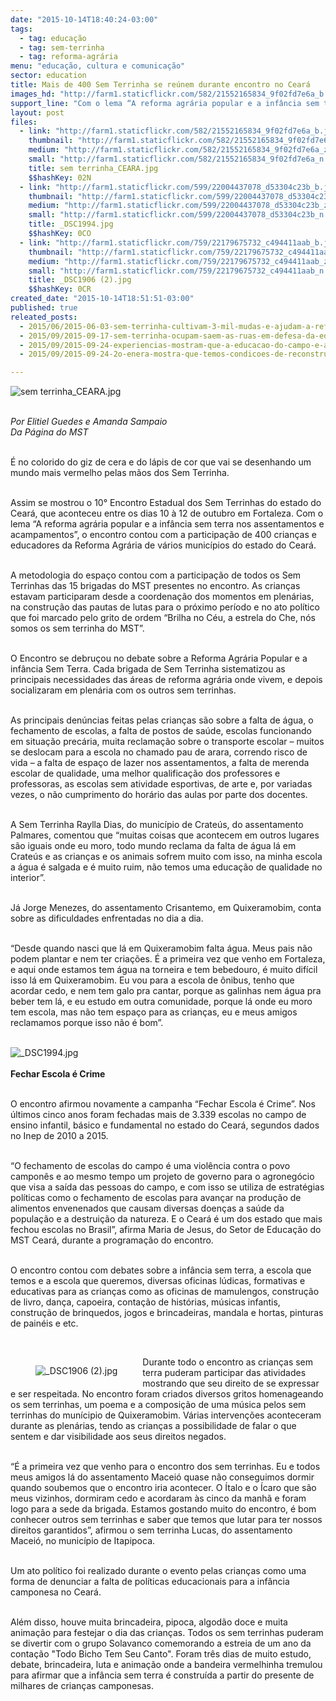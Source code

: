 ```yaml
---
date: "2015-10-14T18:40:24-03:00"
tags:
  - tag: educação
  - tag: sem-terrinha
  - tag: reforma-agrária
menu: "educação, cultura e comunicação"
sector: education
title: Mais de 400 Sem Terrinha se reúnem durante encontro no Ceará
images_hd: "http://farm1.staticflickr.com/582/21552165834_9f02fd7e6a_b.jpg"
support_line: "Com o lema “A reforma agrária popular e a infância sem terra nos assentamentos e acampamentos”, o encontro contou com a participação de 400 crianças e educadores da Reforma Agrária de vários municípios do estado do Ceará."
layout: post
files:
  - link: "http://farm1.staticflickr.com/582/21552165834_9f02fd7e6a_b.jpg"
    thumbnail: "http://farm1.staticflickr.com/582/21552165834_9f02fd7e6a_t.jpg"
    medium: "http://farm1.staticflickr.com/582/21552165834_9f02fd7e6a_z.jpg"
    small: "http://farm1.staticflickr.com/582/21552165834_9f02fd7e6a_n.jpg"
    title: sem terrinha_CEARA.jpg
    $$hashKey: 02N
  - link: "http://farm1.staticflickr.com/599/22004437078_d53304c23b_b.jpg"
    thumbnail: "http://farm1.staticflickr.com/599/22004437078_d53304c23b_t.jpg"
    medium: "http://farm1.staticflickr.com/599/22004437078_d53304c23b_z.jpg"
    small: "http://farm1.staticflickr.com/599/22004437078_d53304c23b_n.jpg"
    title: _DSC1994.jpg
    $$hashKey: 0CO
  - link: "http://farm1.staticflickr.com/759/22179675732_c494411aab_b.jpg"
    thumbnail: "http://farm1.staticflickr.com/759/22179675732_c494411aab_t.jpg"
    medium: "http://farm1.staticflickr.com/759/22179675732_c494411aab_z.jpg"
    small: "http://farm1.staticflickr.com/759/22179675732_c494411aab_n.jpg"
    title: _DSC1906 (2).jpg
    $$hashKey: 0CR
created_date: "2015-10-14T18:51:51-03:00"
published: true
releated_posts:
  - 2015/06/2015-06-03-sem-terrinha-cultivam-3-mil-mudas-e-ajudam-a-reflorestar-assentamento.md
  - 2015/09/2015-09-17-sem-terrinha-ocupam-saem-as-ruas-em-defesa-da-educacao-do-campo.md
  - 2015/09/2015-09-24-experiencias-mostram-que-a-educacao-do-campo-e-a-luta-pela-reforma-agraria-caminham-juntas.md
  - 2015/09/2015-09-24-2o-enera-mostra-que-temos-condicoes-de-reconstruir-os-processos-educativos-diz-educador.md

---
```

<p><img alt="sem terrinha_CEARA.jpg" src="http://farm1.staticflickr.com/582/21552165834_9f02fd7e6a_b.jpg" /></p>

<p><br />
<em>Por Elitiel Guedes e Amanda Sampaio<br />
Da P&aacute;gina do MST</em></p>

<p><br />
&Eacute; no colorido do giz de cera e do l&aacute;pis de cor que vai se desenhando um mundo mais vermelho pelas m&atilde;os dos Sem Terrinha.&nbsp;</p>

<p><br />
Assim se mostrou o 10&deg; Encontro Estadual dos Sem Terrinhas do estado do Cear&aacute;, que aconteceu entre os dias 10 &agrave; 12 de outubro em Fortaleza. Com o lema &ldquo;A reforma agr&aacute;ria popular e a inf&acirc;ncia sem terra nos assentamentos e acampamentos&rdquo;, o encontro contou com a participa&ccedil;&atilde;o de 400 crian&ccedil;as e educadores da Reforma Agr&aacute;ria de v&aacute;rios munic&iacute;pios do estado do Cear&aacute;.&nbsp;</p>

<p><br />
A metodologia do espa&ccedil;o contou com a participa&ccedil;&atilde;o de todos os Sem Terrinhas das 15 brigadas do MST presentes no encontro. As crian&ccedil;as estavam participaram desde a coordena&ccedil;&atilde;o dos momentos em plen&aacute;rias, na constru&ccedil;&atilde;o das pautas de lutas para o pr&oacute;ximo per&iacute;odo e no ato pol&iacute;tico que foi marcado pelo grito de ordem &ldquo;Brilha no C&eacute;u, a estrela do Che, n&oacute;s somos os sem terrinha do MST&rdquo;.</p>

<p><br />
O Encontro se debru&ccedil;ou no debate sobre a Reforma Agr&aacute;ria Popular e a inf&acirc;ncia Sem Terra. Cada brigada de Sem Terrinha sistematizou as principais necessidades das &aacute;reas de reforma agr&aacute;ria onde vivem, e depois socializaram em plen&aacute;ria com os outros sem terrinhas.&nbsp;</p>

<p><br />
As principais den&uacute;ncias feitas pelas crian&ccedil;as s&atilde;o sobre a falta de &aacute;gua, o fechamento de escolas, a falta de postos de sa&uacute;de, escolas funcionando em situa&ccedil;&atilde;o prec&aacute;ria, muita reclama&ccedil;&atilde;o sobre o transporte escolar &ndash; muitos se deslocam para a escola no chamado pau de arara, correndo risco de vida &ndash; a falta de espa&ccedil;o de lazer nos assentamentos, a falta de merenda escolar de qualidade, uma melhor qualifica&ccedil;&atilde;o dos professores e professoras, as escolas sem atividade esportivas, de arte e, por variadas vezes, o n&atilde;o cumprimento do hor&aacute;rio das aulas por parte dos docentes.&nbsp;</p>

<p><br />
A Sem Terrinha Raylla Dias, do munic&iacute;pio de Crate&uacute;s, do assentamento Palmares, comentou que &ldquo;muitas coisas que acontecem em outros lugares s&atilde;o iguais onde eu moro, todo mundo reclama da falta de &aacute;gua l&aacute; em Crate&uacute;s e as crian&ccedil;as e os animais sofrem muito com isso, na minha escola a &aacute;gua &eacute; salgada e &eacute; muito ruim, n&atilde;o temos uma educa&ccedil;&atilde;o de qualidade no interior&rdquo;.</p>

<p><br />
J&aacute; Jorge Menezes, do assentamento Crisantemo, em Quixeramobim, conta sobre as dificuldades enfrentadas no dia a dia.&nbsp;</p>

<p><br />
&ldquo;Desde quando nasci que l&aacute; em Quixeramobim falta &aacute;gua. Meus pais n&atilde;o podem plantar e nem ter cria&ccedil;&otilde;es. &Eacute; a primeira vez que venho em Fortaleza, e aqui onde estamos tem &aacute;gua na torneira e tem bebedouro, &eacute; muito dif&iacute;cil isso l&aacute; em Quixeramobim. Eu vou para a escola de &ocirc;nibus, tenho que acordar cedo, e nem tem galo pra cantar, porque as galinhas nem &aacute;gua pra beber tem l&aacute;, e eu estudo em outra comunidade, porque l&aacute; onde eu moro tem escola, mas n&atilde;o tem espa&ccedil;o para as crian&ccedil;as, eu e meus amigos reclamamos porque isso n&atilde;o &eacute; bom&rdquo;.<br />
&nbsp;</p>

<p><img alt="_DSC1994.jpg" src="http://farm1.staticflickr.com/599/22004437078_d53304c23b_b.jpg" /><br />
<br />
<strong>Fechar Escola &eacute; Crime</strong></p>

<p><br />
O encontro afirmou novamente a campanha &ldquo;Fechar Escola &eacute; Crime&rdquo;. Nos &uacute;ltimos cinco anos foram fechadas mais de 3.339 escolas no campo de ensino infantil, b&aacute;sico e fundamental no estado do Cear&aacute;, segundos dados no Inep de 2010 a 2015.&nbsp;</p>

<p><br />
&ldquo;O fechamento de escolas do campo &eacute; uma viol&ecirc;ncia contra o povo campon&ecirc;s e ao mesmo tempo um projeto de governo para o agroneg&oacute;cio que visa a sa&iacute;da das pessoas do campo, e com isso se utiliza de estrat&eacute;gias pol&iacute;ticas como o fechamento de escolas para avan&ccedil;ar na produ&ccedil;&atilde;o de alimentos envenenados que causam diversas doen&ccedil;as a sa&uacute;de da popula&ccedil;&atilde;o e a destrui&ccedil;&atilde;o da natureza. E o Cear&aacute; &eacute; um dos estado que mais fechou escolas no Brasil&rdquo;, afirma Maria de Jesus, do Setor de Educa&ccedil;&atilde;o do MST Cear&aacute;, durante a programa&ccedil;&atilde;o do encontro.</p>

<p><br />
O encontro contou com debates sobre a inf&acirc;ncia sem terra, a escola que temos e a escola que queremos, diversas oficinas l&uacute;dicas, formativas e educativas para as crian&ccedil;as como as oficinas de mamulengos, constru&ccedil;&atilde;o de livro, dan&ccedil;a, capoeira, conta&ccedil;&atilde;o de hist&oacute;rias, m&uacute;sicas infantis, constru&ccedil;&atilde;o de brinquedos, jogos e brincadeiras, mandala e hortas, pinturas de pain&eacute;is e etc.</p>

<p>&nbsp;</p>

<figure class="image" style="float:left"><img alt="_DSC1906 (2).jpg" src="http://farm1.staticflickr.com/759/22179675732_c494411aab_b.jpg" />
<figcaption></figcaption>
</figure>

<p>Durante todo o encontro as crian&ccedil;as sem terra puderam participar das atividades mostrando que seu direito de se expressar e ser respeitada. No encontro foram criados diversos gritos homenageando os sem terrinhas, um poema e a composi&ccedil;&atilde;o de uma m&uacute;sica pelos sem terrinhas do mun&iacute;cipio de Quixeramobim. V&aacute;rias interven&ccedil;&otilde;es aconteceram durante as plen&aacute;rias, tendo as crian&ccedil;as a possibilidade de falar o que sentem e dar visibilidade aos seus direitos negados.</p>

<p><br />
&ldquo;&Eacute; a primeira vez que venho para o encontro dos sem terrinhas. Eu e todos meus amigos l&aacute; do assentamento Macei&oacute; quase n&atilde;o conseguimos dormir quando soubemos que o encontro iria acontecer. O &Iacute;talo e o &Iacute;caro que s&atilde;o meus vizinhos, dormiram cedo e acordaram &agrave;s cinco da manh&atilde; e foram logo para a sede da brigada. Estamos gostando muito do encontro, &eacute; bom conhecer outros sem terrinhas e saber que temos que lutar para ter nossos direitos garantidos&rdquo;, afirmou o sem terrinha Lucas, do assentamento Macei&oacute;, no munic&iacute;pio de Itapipoca. &nbsp;</p>

<p><br />
Um ato pol&iacute;tico foi realizado durante o evento pelas crian&ccedil;as como uma forma de denunciar a falta de pol&iacute;ticas educacionais para a inf&acirc;ncia camponesa no Cear&aacute;.&nbsp;</p>

<p><br />
Al&eacute;m disso, houve muita brincadeira, pipoca, algod&atilde;o doce e muita anima&ccedil;&atilde;o para festejar o dia das crian&ccedil;as. Todos os sem terrinhas puderam se divertir com o grupo Solavanco comemorando a estreia de um ano da conta&ccedil;&atilde;o &quot;Todo Bicho Tem Seu Canto&quot;. Foram tr&ecirc;s dias de muito estudo, debate, brincadeira, luta e anima&ccedil;&atilde;o onde a bandeira vermelhinha tremulou para afirmar que a inf&acirc;ncia sem terra &eacute; constru&iacute;da a partir do presente de milhares de crian&ccedil;as camponesas.</p>
